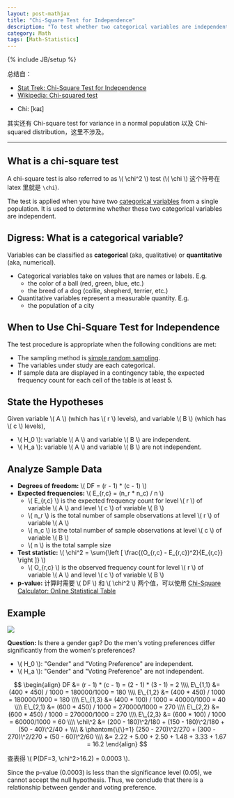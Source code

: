 ```yaml
---
layout: post-mathjax
title: "Chi-Square Test for Independence"
description: "To test whether two categorical variables are independent"
category: Math
tags: [Math-Statistics]
---
```

{% include JB/setup %}

总结自：

- [Stat Trek: Chi-Square Test for Independence](http://stattrek.com/chi-square-test/independence.aspx)
- [Wikipedia: Chi-squared test](http://en.wikipedia.org/wiki/Chi-squared_test)

<!-- -->

- Chi: [kaɪ]

其实还有 Chi-square test for variance in a normal population 以及 Chi-squared distribution，这里不涉及。

-----

## What is a chi-square test

A chi-square test is also referred to as \\( \chi\^2 \\) test (\\( \chi \\) 这个符号在 latex 里就是 `\chi`).

The test is applied when you have two [categorical variables](http://stattrek.com/statistics/dictionary.aspx?definition=Categorical%20variable) from a single population. It is used to determine whether these two categorical variables are independent.

## Digress: What is a categorical variable?

Variables can be classified as **categorical** (aka, qualitative) or **quantitative** (aka, numerical).

- Categorical variables take on values that are names or labels. E.g. 
	- the color of a ball (red, green, blue, etc.)
	- the breed of a dog (collie, shepherd, terrier, etc.)
- Quantitative variables represent a measurable quantity. E.g.
	- the population of a city
	
## When to Use Chi-Square Test for Independence

The test procedure is appropriate when the following conditions are met:

- The sampling method is [simple random sampling](http://stattrek.com/statistics/dictionary.aspx?definition=Simple%20random%20sampling).
- The variables under study are each categorical.
- If sample data are displayed in a contingency table, the expected frequency count for each cell of the table is at least 5.

## State the Hypotheses

Given variable \\( A \\) (which has \\( r \\) levels), and variable \\( B \\) (which has \\( c \\) levels), 

- \\( H_0 \\): variable \\( A \\) and variable \\( B \\) are independent. 
- \\( H_a \\): variable \\( A \\) and variable \\( B \\) are not independent.

## Analyze Sample Data

- **Degrees of freedom:** \\( DF = (r - 1) * (c - 1) \\)
- **Expected frequencies:** \\( E\_{r,c} = (n\_r * n\_c) / n \\)
	- \\( E\_{r,c} \\) is the expected frequency count for level \\( r \\) of variable \\( A \\) and level \\( c \\) of variable \\( B \\)
	- \\( n\_r \\) is the total number of sample observations at level \\( r \\) of variable \\( A \\)
	- \\( n\_c \\) is the total number of sample observations at level \\( c \\) of variable \\( B \\)
	- \\( n \\) is the total sample size
- **Test statistic:** \\( \chi\^2 = \sum{\left \[ \frac{(O\_{r,c} - E\_{r,c})\^2}{E\_{r,c}} \right \]} \\)
	- \\( O\_{r,c} \\) is the observed frequency count for level \\( r \\) of variable \\( A \\) and level \\( c \\) of variable \\( B \\)
- **p-value:** 计算时需要 \\( DF \\) 和 \\( \chi\^2 \\) 两个值，可以使用 [Chi-Square Calculator: Online Statistical Table](http://stattrek.com/online-calculator/chi-square.aspx)

## Example

![](https://jg4clq.bn1304.livefilestore.com/y3pT91i59nN8k_v2FA3WbXkcSXQM5NA2ckz7n1E8XVZSHA-qlbi3QrkS_0-neakw6UgaDptmQWfZoHhOLtyucf_mcvAjQP65YF9nZGXnHHUoqs3_lb3U5GAA2tsSIfLkPIp4Xun5ljcCNIxSuZDoNqBiOgDQ2206yvxyjiZdQjdywU/problem.png?psid=1)

**Question:** Is there a gender gap? Do the men's voting preferences differ significantly from the women's preferences?

- \\( H_0 \\): "Gender" and "Voting Preference" are independent. 
- \\( H_a \\): "Gender" and "Voting Preference" are not independent.

$$
\begin{align}
	DF &= (r - 1) * (c - 1) = (2 - 1) * (3 - 1) = 2 \\\\
	E\_{1,1} &= (400 * 450) / 1000 = 180000/1000 = 180 \\\\
	E\_{1,2} &= (400 * 450) / 1000 = 180000/1000 = 180 \\\\
	E\_{1,3} &= (400 * 100) / 1000 = 40000/1000 = 40 \\\\
	E\_{2,1} &= (600 * 450) / 1000 = 270000/1000 = 270 \\\\
	E\_{2,2} &= (600 * 450) / 1000 = 270000/1000 = 270 \\\\
	E\_{2,3} &= (600 * 100) / 1000 = 60000/1000 = 60 \\\\
	\chi\^2 &= (200 - 180)\^2/180 + (150 - 180)\^2/180 + (50 - 40)\^2/40 + \\\\
			& \phantom{\{\}=1} (250 - 270)\^2/270 + (300 - 270)\^2/270 + (50 - 60)\^2/60 \\\\
			&= 2.22 + 5.00 + 2.50 + 1.48 + 3.33 + 1.67 = 16.2
\end{align}
$$

查表得 \\( P(DF=3, \chi\^2>16.2) = 0.0003 \\).

Since the p-value (0.0003) is less than the significance level (0.05), we cannot accept the null hypothesis. Thus, we conclude that there is a relationship between gender and voting preference.